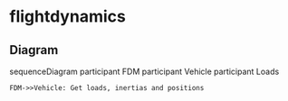 # flightdynamics

## Diagram
sequenceDiagram
    participant FDM
    participant Vehicle 
    participant Loads 
	
	FDM->>Vehicle: Get loads, inertias and positions

